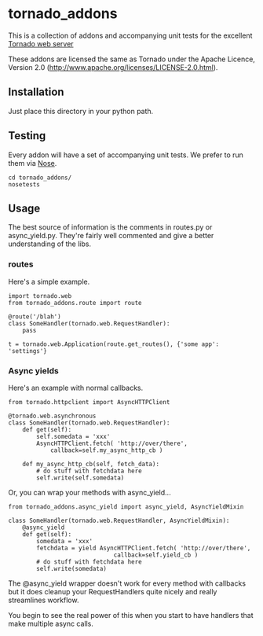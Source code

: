# tornado_addons

This is a collection of addons and accompanying unit tests for the excellent
[Tornado web server](http://www.tornadoweb.org/)

These addons are licensed the same as Tornado under the Apache Licence,
Version 2.0 (http://www.apache.org/licenses/LICENSE-2.0.html).

## Installation

Just place this directory in your python path.

## Testing

Every addon will have a set of accompanying unit tests.  We prefer to run them
via [Nose](http://code.google.com/p/python-nose/).

    cd tornado_addons/
    nosetests

## Usage

The best source of information is the comments in routes.py or async_yield.py.
They're fairly well commented and give a better understanding of the libs.

### routes

Here's a simple example.

    import tornado.web
    from tornado_addons.route import route

    @route('/blah')
    class SomeHandler(tornado.web.RequestHandler):
        pass

    t = tornado.web.Application(route.get_routes(), {'some app': 'settings'}


### Async yields

Here's an example with normal callbacks.

    from tornado.httpclient import AsyncHTTPClient

    @tornado.web.asynchronous
    class SomeHandler(tornado.web.RequestHandler):
        def get(self):
            self.somedata = 'xxx'
            AsyncHTTPClient.fetch( 'http://over/there',
                callback=self.my_async_http_cb )

        def my_async_http_cb(self, fetch_data):
            # do stuff with fetchdata here
            self.write(self.somedata)


Or,  you can wrap your methods with async_yield...

    from tornado_addons.async_yield import async_yield, AsyncYieldMixin

    class SomeHandler(tornado.web.RequestHandler, AsyncYieldMixin):
        @async_yield
        def get(self):
            somedata = 'xxx'
			fetchdata = yield AsyncHTTPClient.fetch( 'http://over/there',
                                  callback=self.yield_cb )
            # do stuff with fetchdata here
            self.write(somedata)


The @async_yield wrapper doesn't work for every method with callbacks but it
does cleanup your RequestHandlers quite nicely and really streamlines workflow.

You begin to see the real power of this when you start to have handlers that make
multiple async calls.

